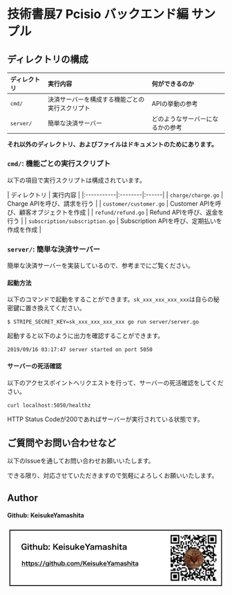 # 技術書展7 Pcisio バックエンド編 サンプル

## ディレクトリの構成

| ディレクトリ | 実行内容 | 何ができるのか|
|:-----------|:--------|:------|
| `cmd/` | 決済サーバーを構成する機能ごとの実行スクリプト |APIの挙動の参考 |
| `server/` | 簡単な決済サーバー | どのようなサーバーになるかの参考 | 

**それ以外のディレクトリ、およびファイルはドキュメントのためにあります。**

### `cmd/`: 機能ごとの実行スクリプト

以下の項目で実行スクリプトは構成されています。

| ディレクトリ | 実行内容 | 
|:-----------|:--------|:------|
| `charge/charge.go` | Charge APIを呼び、請求を行う | 
| `customer/customer.go` | Customer APIを呼び、顧客オブジェクトを作成 |
| `refund/refund.go` | Refund APIを呼び、返金を行う |
| `subscription/subscription.go` | Subscription APIを呼び、定期払いを作成を作成 |

### `server/`: 簡単な決済サーバー

簡単な決済サーバーを実装しているので、参考までにご覧ください。

#### 起動方法

以下のコマンドで起動をすることができます。`sk_xxx_xxx_xxx_xxx`は自らの秘密鍵に置き換えてください。

```
$ STRIPE_SECRET_KEY=sk_xxx_xxx_xxx_xxx go run server/server.go
```

起動すると以下のように出力を確認することができます。

```
2019/09/16 03:17:47 server started on port 5050
```

#### サーバーの死活確認

以下のアクセスポイントへリクエストを行って、サーバーの死活確認をしてください。

```
curl localhost:5050/healthz
```

HTTP Status Codeが200であればサーバーが実行されている状態です。

## ご質問やお問い合わせなど

以下のIssueを通してお問い合わせお願いいたします。

できる限り、対応させていただきますので気軽によろしくお願いいたします。

## Author

#### Github: KeisukeYamashita

![](images/github.png)
